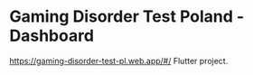 # Gaming Disorder Test Poland - Dashboard

https://gaming-disorder-test-pl.web.app/#/
Flutter project.
